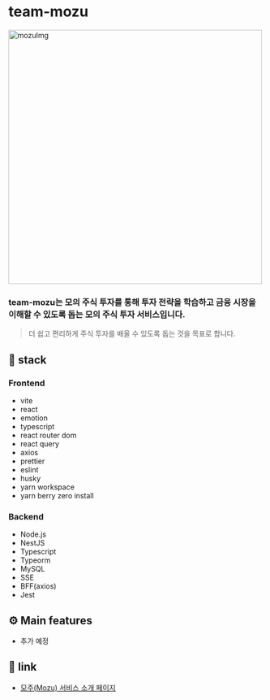 # team-mozu
<img src="https://github.com/user-attachments/assets/8073ea06-b546-4ad9-9b9d-8f2bcce54860" alt="mozuImg" style="width:500px;"/>

### **team-mozu는 모의 주식 투자를 통해 투자 전략을 학습하고 금융 시장을 이해할 수 있도록 돕는 모의 주식 투자 서비스입니다.**
> 더 쉽고 편리하게 주식 투자를 배울 수 있도록 돕는 것을 목표로 합니다.

## 📖 stack
### Frontend
- vite
- react
- emotion
- typescript
- react router dom
- react query
- axios
- prettier
- eslint
- husky
- yarn workspace
- yarn berry zero install
  
### Backend
- Node.js
- NestJS
- Typescript
- Typeorm
- MySQL
- SSE
- BFF(axios)
- Jest

## ⚙️ Main features
- 추가 예정

## 🔗 link
- [모주(Mozu) 서비스 소개 페이지](https://discreet-cell-6a2.notion.site/Mozu-1c9892b0edfd806eac13ebb60592709f)
